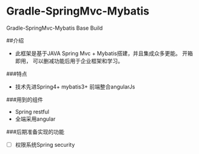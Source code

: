 # Gradle-SpringMvc-Mybatis
Gradle-SpringMvc-Mybatis Base Build

##介绍
* 此框架是基于JAVA Spring Mvc + Mybatis搭建，并且集成众多更能。 开箱即用， 可以删减功能后用于企业框架和学习。

###特点
* 技术先进Spring4+ mybatis3+ 前端整合angularJs

###用到的组件
* Spring restful
* 全端采用angular

###后期准备实现的功能
- [ ] 权限系统Spring security
